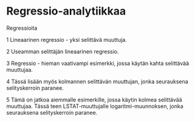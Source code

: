 # Regressio-analytiikkaa
Regressioita

1 Lineaarinen regressio - yksi selittävä muuttuja.

2 Useamman selittäjän lineaarinen regressio.

3 Regressio - hieman vaativampi esimerkki, jossa käytän kahta selittävää muuttujaa. 

4 Tässä lisään myös kolmannen selittävän muuttujan, jonka seurauksena selityskerroin paranee.

5 Tämä on jatkoa aiemmalle esimerkille, jossa käytin kolmea selittävää muuttujaa. Tässä teen LSTAT-muuttujalle logaritmi-muunnoksen, jonka seurauksena selityskerroin paranee.
